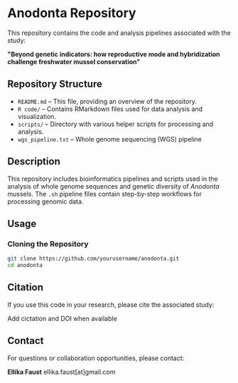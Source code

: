 # Anodonta Repository

This repository contains the code and analysis pipelines associated with the study:

**"Beyond genetic indicators: how reproductive mode and hybridization challenge freshwater mussel conservation"**

## Repository Structure

- `README.md` – This file, providing an overview of the repository.
- `R code/` – Contains RMarkdown files used for data analysis and visualization.
- `scripts/` – Directory with various helper scripts for processing and analysis.
- `wgs_pipeline.txt` – Whole genome sequencing (WGS) pipeline

## Description

This repository includes bioinformatics pipelines and scripts used in the analysis of whole genome sequences and genetic diversity of *Anodonta* mussels. The `.sh` pipeline files contain step-by-step workflows for processing genomic data.

## Usage

### Cloning the Repository

```sh
git clone https://github.com/yourusername/anodonta.git
cd anodonta
```

## Citation

If you use this code in your research, please cite the associated study:

Add cictation and DOI when available

## Contact

For questions or collaboration opportunities, please contact:

**Ellika Faust**
ellika.faust[at]gmail.com

